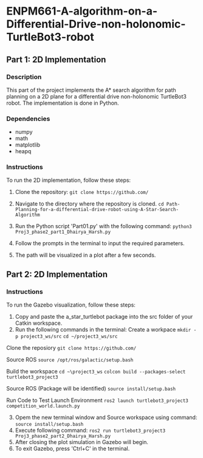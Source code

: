 # ENPM661-A-algorithm-on-a-Differential-Drive-non-holonomic-TurtleBot3-robot

## Part 1: 2D Implementation

### Description
This part of the project implements the A* search algorithm for path planning on a 2D plane for a differential drive non-holonomic TurtleBot3 robot. The implementation is done in Python.

### Dependencies
- numpy
- math
- matplotlib
- heapq

### Instructions
To run the 2D implementation, follow these steps:
1. Clone the repository:
```git clone https://github.com/```

2. Navigate to the directory where the repository is cloned.
```cd Path-Planning-for-a-differential-drive-robot-using-A-Star-Search-Algorithm```

3. Run the Python script 'Part01.py' with the following command:
```python3 Proj3_phase2_part1_Dhairya_Harsh.py```

4. Follow the prompts in the terminal to input the required parameters.

5. The path will be visualized in a plot after a few seconds.


## Part 2: 2D Implementation
### Instructions
To run the Gazebo visualization, follow these steps:

1. Copy and paste the a_star_turtlebot package into the src folder of your Catkin workspace.
2. Run the following commands in the terminal:
Create a workpace
```mkdir -p project3_ws/src```
```cd ~/project3_ws/src```

Clone the reposiory
```git clone https://github.com/```

Source ROS 
```source /opt/ros/galactic/setup.bash```

Build the workspace
```cd ~\project3_ws```
```colcon build --packages-select turtlebot3_project3```

Source ROS (Package will be identified)
```source install/setup.bash```

Run Code to Test
Launch Environment
```ros2 launch turtlebot3_project3 competition_world.launch.py```

3. Opem the new terminal window and Source workspace using command:
```source install/setup.bash```
4. Execute following command:
```ros2 run turtlebot3_project3 Proj3_phase2_part2_Dhairya_Harsh.py```
5. After closing the plot simulation in Gazebo will begin. 
6. To exit Gazebo, press 'Ctrl+C' in the terminal.
   
